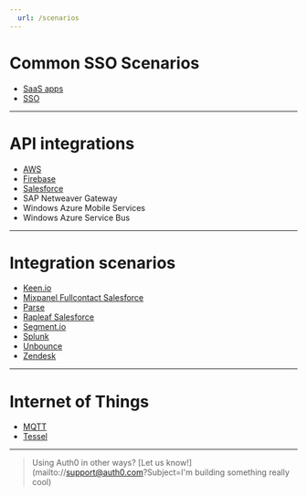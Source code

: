 ```yaml
---
  url: /scenarios
---
```


# Common SSO Scenarios

* [SaaS apps](saas-apps)
* [SSO](sso)

- - -

# API integrations

* [AWS](aws)
* [Firebase](firebaseapi-tutorial)
* [Salesforce](salesforceapi-tutorial)
* SAP Netweaver Gateway
* Windows Azure Mobile Services
* Windows Azure Service Bus

- - -

# Integration scenarios

* [Keen.io](scenarios/keenio)
* [Mixpanel Fullcontact Salesforce](scenarios/mixpanel-fullcontact-salesforce)
* [Parse](scenarios/parse)
* [Rapleaf Salesforce](scenarios/rapleaf-salesforce)
* [Segment.io](scenarios/segmentio)
* [Splunk](scenarios/splunk)
* [Unbounce](scenarios/unbounce)
* [Zendesk](scenarios/zendesk)

- - -

# Internet of Things

* [MQTT](scenarios/mqtt)
* [Tessel](scenarios/tessel)

- - -

> Using Auth0 in other ways? [Let us know!](mailto://support@auth0.com?Subject=I'm building something really cool)


